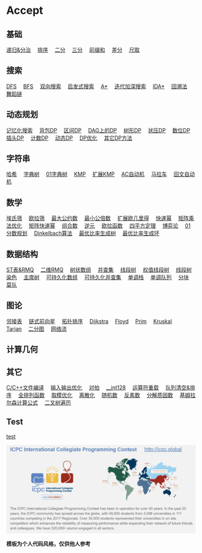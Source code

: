 # Accept

<div><script type="text/javascript" src="http://ip.t086.com/getip.php"></script></div>

## 基础

[递归&分治](conquer.md)&emsp;
[排序](sort.md)&emsp;
[二分](binary.md)&emsp;
[三分](three_points.md)&emsp;
[前缀和](prefix_sum.md)&emsp;
[差分](difference.md)&emsp;
[尺取]()&emsp;

## 搜索

[DFS](dfs.md)&emsp;
[BFS](bfs.md)&emsp;
[双向搜索](bidirectional.md)&emsp;
[启发式搜索](heuristic.md)&emsp;
[A\*](astar.md)&emsp;
[迭代加深搜索](iterative.md)&emsp;
[IDA\*](idastar.md)&emsp;
[回溯法](backtracking.md)&emsp;
[舞蹈链](dancing_links.md)&emsp;

## 动态规划

[记忆化搜索](memo.md)&emsp;
[背包DP](pack_dp.md)&emsp;
[区间DP]()&emsp;
[DAG上的DP]()&emsp;
[树形DP]()&emsp;
[状压DP]()&emsp;
[数位DP](number.md)&emsp;
[插头DP]()&emsp;
[计数DP]()&emsp;
[动态DP]()&emsp;
[DP优化]()&emsp;
[其它DP方法]()&emsp;

## 字符串

[哈希](hash.md)&emsp;
[字典树](trie.md)&emsp;
[01字典树](01trie.md)&emsp;
[KMP](kmp.md)&emsp;
[扩展KMP](exkmp.md)&emsp;
[AC自动机](ac_automaton.md)&emsp;
[马拉车](manacher.md)&emsp;
[回文自动机](pam.md)&emsp;

## 数学

[埃氏筛]()&emsp;
[欧拉筛]()&emsp;
[最大公约数](gcd.md)&emsp;
[最小公倍数](lcm.md)&emsp;
[扩展欧几里得](exgcd.md)&emsp;
[快速幂](quick_pow.md)&emsp;
[矩阵乘法优化]()&emsp;
[矩阵快速幂]()&emsp;
[组合数]()&emsp;
[逆元]()&emsp;
[欧拉函数]()&emsp;
[四平方定理]()&emsp;
[博弈论]()&emsp;
[01分数规划]()&emsp;
[Dinkelbach算法]()&emsp;
[最优比率生成树]()&emsp;
[最优比率生成环]()&emsp;

## 数据结构

[ST表&RMQ](rmq.md)&emsp;
[二维RMQ](rmq2.md)&emsp;
[树状数组]()&emsp;
[并查集]()&emsp;
[线段树]()&emsp;
[权值线段树]()&emsp;
[线段树染色]()&emsp;
[主席树]()&emsp;
[可持久化数组]()&emsp;
[可持久化并查集]()&emsp;
[单调栈]()&emsp;
[单调队列]()&emsp;
[分块]()&emsp;
[莫队]()&emsp;

## 图论

[邻接表]()&emsp;
[链式前向星]()&emsp;
[拓扑排序]()&emsp;
[Dijkstra]()&emsp;
[Floyd](floyd.md)&emsp;
[Prim]()&emsp;
[Kruskal]()&emsp;
[Tarjan]()&emsp;
[二分图]()&emsp;
[网络流]()&emsp;

## 计算几何

## 其它

[C/C++文件编译](compile.md)&emsp;
[输入输出优化](input_output.md)&emsp;
[对拍](duipai.md)&emsp;
[__int128](int128.md)&emsp;
[运算符重载](operator.md)&emsp;
[队列清空&排序](que_clear.md)&emsp;
[全排列函数]()&emsp;
[取模优化]()&emsp;
[离散化]()&emsp;
[随机数]()&emsp;
[反素数]()&emsp;
[分解质因数]()&emsp;
[基姆拉尔森计算公式]()&emsp;
[二叉树遍历]()&emsp;

## Test

[test](test.md)&emsp;


![icpc](icpc.png)






**模板为个人代码风格，仅供他人参考**
